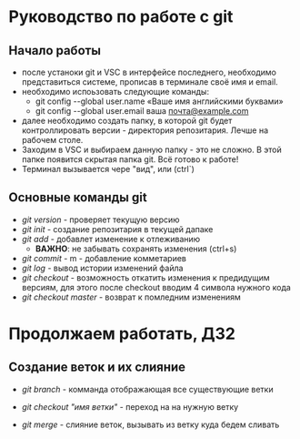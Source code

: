 # Руководство по работе с git

## Начало работы
* после устаноки git и VSC в интерфейсе последнего, необходимо представиться системе, прописав в терминале своё имя и email. 
* необходимо испоьзовать следующие команды:
    * git config --global user.name «Ваше имя английскими буквами»
    * git config --global user.email ваша почта@example.com
* далее необходимо создать папку, в которой git будет контроллировать версии - директория репозитария. Лечше на рабочем столе.
* Заходим в VSC и выбираем данную папку - это не сложно. В этой папке появится скрытая папка git. Всё готово к работе! 
* Терминал вызывается чере "вид", или (ctrl`)

## Основные команды git

* *git version* - проверяет текущую версию
* *git init* - создание репозитария в текущей дапаке
* *git add* - добавлет изменение к отлеживанию
    * **ВАЖНО**: не забывать сохранять изменения (ctrl+s)
* *git commit* - m - добавление комметариев
* *git log* - вывод истории изменений файла 
* *git checkout* - возможность откатить изменения к предидущим версиям, для этого после checkout вводим 4 символа нужного кода
* *git checkout master* - возврат к помледним изменениям

# Продолжаем работать, ДЗ2

## Создание веток и их слияние

* *git branch* - комманда отображающая все существующие ветки 

* *git checkout "имя ветки"* - переход на на нужную ветку

* *git merge* - слияние веток, вызывать из ветку куда бедем сливать